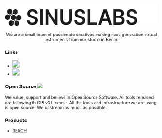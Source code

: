 

<p align="center">
  <img alt="Sinuslabs logo" title="Sinuslabs logo" src="./images/LOGO + NAME.svg" height="75">

</br>

<p align='center'>
  We are a small team of passionate creatives making next-generation virtual instruments from our studio in Berlin.

### Links

* <a href='https://sinuslabs.io'><img src="https://img.shields.io/badge/Sinuslabs.io-black" style="zoom:150%;" /></a>
* <a href='https://soundcloud.com/sinuslabs'><img src="https://img.shields.io/badge/Soundcloud-orange" style="zoom:150%;" /></a>



### Open Source ![](https://img.shields.io/badge/%E2%9D%A4%EF%B8%8F-green)

We value, support and believe  in Open Source Software. All tools released are following th GPLv3 License. All the tools and infrastructure we are using is open source. We upstream as much as possible.

### Products


* [REACH](https://github.com/Sinuslabs/Reach)
